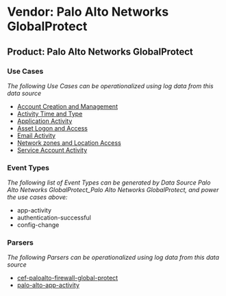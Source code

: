 Vendor: Palo Alto Networks GlobalProtect
========================================
Product: Palo Alto Networks GlobalProtect
-----------------------------------------

### Use Cases

_The following Use Cases can be operationalized using log data from this data source_

* [Account Creation and Management](usecase_account_creation_and_management.md)
* [Activity Time  and Type](usecase_activity_time__and_type.md)
* [Application Activity](usecase_application_activity.md)
* [Asset Logon and Access](usecase_asset_logon_and_access.md)
* [Email Activity](usecase_email_activity.md)
* [Network zones and Location Access](usecase_network_zones_and_location_access.md)
* [Service Account Activity](usecase_service_account_activity.md)


### Event Types

_The following list of Event Types can be generated by Data Source Palo Alto Networks GlobalProtect_Palo Alto Networks GlobalProtect, and power the use cases above:_

- app-activity
- authentication-successful
- config-change


### Parsers

_The following Parsers can be operationalized using log data from this data source_

* [cef-paloalto-firewall-global-protect](parserContent_cef-paloalto-firewall-global-protect.md)
* [palo-alto-app-activity](parserContent_palo-alto-app-activity.md)
